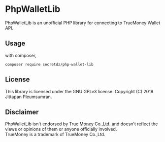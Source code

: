 # PhpWalletLib
PhpWalletLib is an unofficial PHP library for connecting to TrueMoney Wallet API.

## Usage
with composer,
```
composer require secretdz/php-wallet-lib
```

## License
This library is licensed under the GNU GPLv3 license.
Copyright (C) 2019 Jittapan Pleumsumran.

## Disclaimer
PhpWalletLib isn't endorsed by True Money Co.,Ltd. and doesn't reflect the views or opinions of them or anyone officially involved.  
TrueMoney is a trademark of TrueMoney Co.,Ltd.
